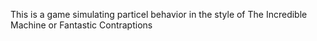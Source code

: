 This is a game simulating particel behavior in the style of The Incredible Machine or Fantastic Contraptions